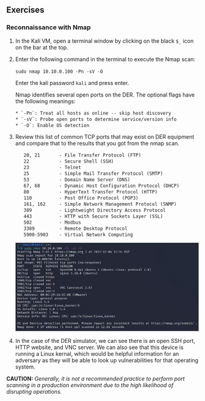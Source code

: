 ## Exercises

### Reconnaissance with Nmap

1. In the Kali VM, open a terminal window by clicking on the black `$_` icon on the bar at the top.

2. Enter the following command in the terminal to execute the Nmap scan:

	`sudo nmap 10.10.0.100 -Pn -sV -O`

	Enter the kali password `kali` and press enter.

	Nmap identifies several open ports on the DER. The optional flags have the following meanings:

	   * `-Pn`: Treat all hosts as online -- skip host discovery
	   * `-sV`: Probe open ports to determine service/version info
	   * `-O`: Enable OS detection

3. Review this list of common TCP ports that may exist on DER equipment and compare that to the results that you got from the nmap scan. 

	```
	   20, 21   	- File Transfer Protocol (FTP)
	   22       	- Secure Shell (SSH)
	   23       	- Telnet
	   25       	- Simple Mail Transfer Protocol (SMTP)
	   53       	- Domain Name Server (DNS)
	   67, 68   	- Dynamic Host Configuration Protocol (DHCP)
	   80       	- HyperText Transfer Protocol (HTTP)
	   110      	- Post Office Protocol (POP3)
	   161, 162 	- Simple Network Management Protocol (SNMP)
	   389      	- Lightweight Directory Access Protocol
	   443      	- HTTP with Secure Sockets Layer (SSL)
	   502      	- Modbus
	   3389     	- Remote Desktop Protocol
	   5900-5903    - Virtual Network Computing
	```
	
	![ifconfig](../img/nmap.PNG)

4. In the case of the DER simulator, we can see there is an open SSH port, HTTP website, and VNC server.  We can also see that this device is running a Linux kernal, which would be helpful information for an adversary as they will be able to look up vulnerabilities for that operating system. 

**CAUTION:** *Generally, it is not a recommended practice to perform port scanning 
in a production environment due to the high likelihood of disrupting operations.*
